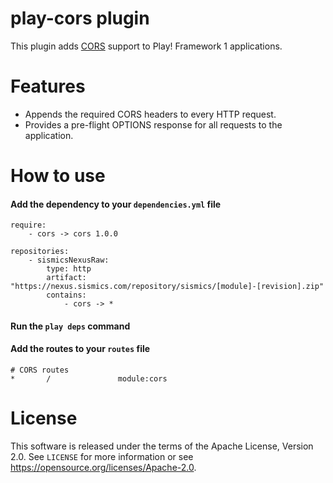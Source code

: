 # play-cors plugin

This plugin adds [CORS](http://en.wikipedia.org/wiki/Cross-origin_resource_sharing) support to Play! Framework 1 applications.

# Features

* Appends the required CORS headers to every HTTP request.
* Provides a pre-flight OPTIONS response for all requests to the application.

# How to use

####  Add the dependency to your `dependencies.yml` file

```
require:
    - cors -> cors 1.0.0

repositories:
    - sismicsNexusRaw:
        type: http
        artifact: "https://nexus.sismics.com/repository/sismics/[module]-[revision].zip"
        contains:
            - cors -> *

```
####  Run the `play deps` command
####  Add the routes to your `routes` file

```
# CORS routes
*       /               module:cors
```

# License

This software is released under the terms of the Apache License, Version 2.0. See `LICENSE` for more
information or see <https://opensource.org/licenses/Apache-2.0>.
